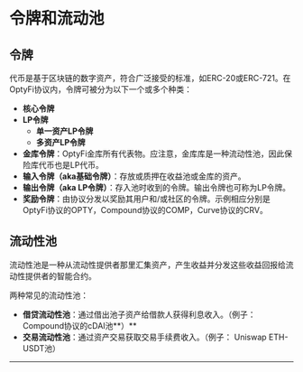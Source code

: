 # 令牌和流动池

## 令牌

代币是基于区块链的数字资产，符合广泛接受的标准，如ERC-20或ERC-721。在OptyFi协议内，令牌可被分为以下一个或多个种类：

* **核心令牌**
* **LP令牌**
  * **单一资产LP令牌**
  * **多资产LP令牌**
* **金库令牌**：OptyFi金库所有代表物。应注意，金库库是一种流动性池，因此保险库代币也是LP代币。
* **输入令牌（aka基础令牌）**：存放或质押在收益池或金库的资产。
* **输出令牌（aka LP令牌）**：存入池时收到的令牌。输出令牌也可称为LP令牌。
* **奖励令牌**：由协议分发以奖励其用户和/或社区的令牌。示例相应分别是OptyFi协议的OPTY，Compound协议的COMP，Curve协议的CRV。

## 流动性池

流动性池是一种从流动性提供者那里汇集资产，产生收益并分发这些收益回报给流动性提供者的智能合约。

两种常见的流动性池：

* **借贷流动性池**：通过借出池子资产给借款人获得利息收入。（例子：Compound协议的cDAI池**）**
* **交易流动性池**：通过资产交易获取交易手续费收入。（例子： Uniswap ETH-USDT池）

****
